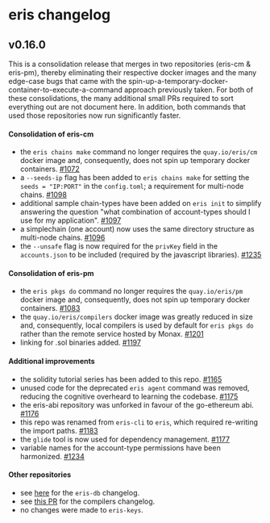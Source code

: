 # eris changelog
## v0.16.0
This is a consolidation release that merges in two repositories (eris-cm & eris-pm), thereby eliminating their respective docker images and the many edge-case bugs that came with the spin-up-a-temporary-docker-container-to-execute-a-command approach previously taken. For both of these consolidations, the many additional small PRs required to sort everything out are not document here. In addition, both commands that used those repositories now run significantly faster.

#### Consolidation of eris-cm
- the `eris chains make` command no longer requires the `quay.io/eris/cm` docker image and, consequently, does not spin up temporary docker containers. [#1072](https://github.com/monax/cli/pull/1072) 
- a `--seeds-ip` flag has been added to `eris chains make` for setting the `seeds = "IP:PORT"` in the `config.toml`; a requirement for multi-node chains. [#1098](https://github.com/monax/cli/pull/1098)
- additional sample chain-types have been added on `eris init` to simplify answering the question "what combination of account-types should I use for my application". [#1097](https://github.com/monax/cli/pull/1097)
- a simplechain (one account) now uses the same directory structure as multi-node chains. [#1096](https://github.com/monax/cli/pull/1096)
- the `--unsafe` flag is now required for the `privKey` field in the `accounts.json` to be included (required by the javascript libraries). [#1235](https://github.com/monax/cli/pull/1235)

#### Consolidation of eris-pm
- the `eris pkgs do` command no longer requires the `quay.io/eris/pm` docker image and, consequently, does not spin up temporary docker containers. [#1083](https://github.com/monax/cli/pull/1083)
- the `quay.io/eris/compilers` docker image was greatly reduced in size and, consequently, local compilers is used by default for `eris pkgs do` rather than the remote service hosted by Monax. [#1201](https://github.com/monax/cli/pull/1201)
- linking for .sol binaries added. [#1197](https://github.com/monax/cli/pull/1197)

#### Additional improvements
- the solidity tutorial series has been added to this repo. [#1165](https://github.com/monax/cli/pull/1165)
- unused code for the deprecated `eris agent` command was removed, reducing the cognitive overheard to learning the codebase. [#1175](https://github.com/monax/cli/pull/1175)
- the eris-abi repository was unforked in favour of the go-ethereum abi. [#1176](https://github.com/monax/cli/pull/1176)
- this repo was renamed from `eris-cli` to `eris`, which required re-writing the import paths. [#1183](https://github.com/monax/cli/pull/1183)
- the `glide` tool is now used for dependency management. [#1177](https://github.com/monax/cli/pull/1177)
- variable names for the account-type permissions have been harmonized. [#1234](https://github.com/monax/cli/pull/1234)

#### Other repositories
- see [here](https://github.com/monax/burrow/blob/v0.16.0/CHANGELOG.md) for the `eris-db` changelog.
- see [this PR](https://code.monax.io/platform/bosmarmot/compilers/pull/121) for the compilers changelog.
- no changes were made to `eris-keys`. 
